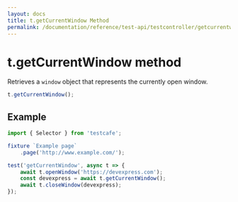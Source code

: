 ```yaml
---
layout: docs
title: t.getCurrentWindow Method
permalink: /documentation/reference/test-api/testcontroller/getcurrentwindow.html
---
```


# t.getCurrentWindow method

Retrieves a `window` object that represents the currently open window.

```JavaScript
t.getCurrentWindow();
```

## Example

```JavaScript
import { Selector } from 'testcafe';

fixture `Example page`
    .page('http://www.example.com/');

test('getCurrentWindow', async t => {
    await t.openWindow('https://devexpress.com');
    const devexpress = await t.getCurrentWindow();
    await t.closeWindow(devexpress);
});
```

